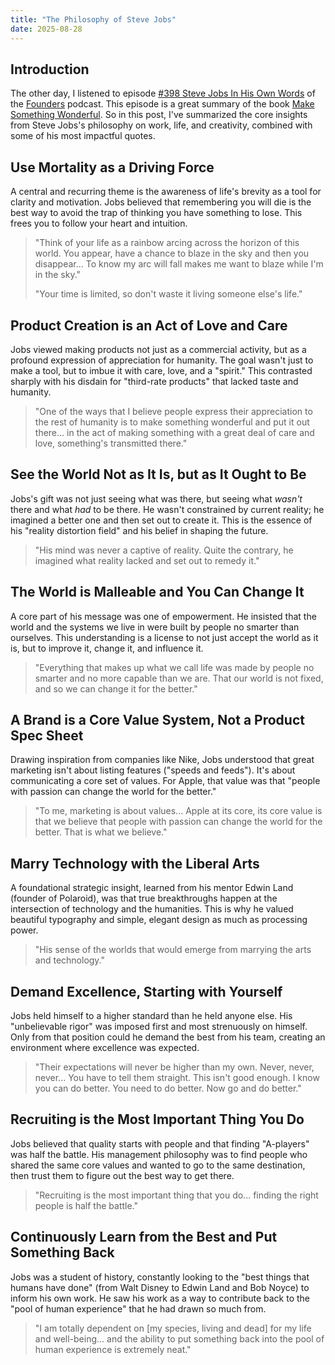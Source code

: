 ```yaml
---
title: "The Philosophy of Steve Jobs"
date: 2025-08-28
---
```


## Introduction

The other day, I listened to episode [#398 Steve Jobs In His Own Words](https://pocketcasts.com/podcasts/ae4a9160-7d9b-0134-9030-3327a14bcdba/f774cbdc-7875-4402-8ed0-a7ee8a99c332) of the [Founders](https://www.founderspodcast.com/) podcast.
This episode is a great summary of the book [Make Something Wonderful](https://stevejobsarchive.com/book).
So in this post, I've summarized the core insights from Steve Jobs's philosophy on work, life, and creativity, combined with some of his most impactful quotes.

## Use Mortality as a Driving Force

A central and recurring theme is the awareness of life's brevity as a tool for clarity and motivation. Jobs believed that remembering you will die is the best way to avoid the trap of thinking you have something to lose. This frees you to follow your heart and intuition.

> "Think of your life as a rainbow arcing across the horizon of this world. You appear, have a chance to blaze in the sky and then you disappear... To know my arc will fall makes me want to blaze while I'm in the sky."
>
> "Your time is limited, so don't waste it living someone else's life."

## Product Creation is an Act of Love and Care

Jobs viewed making products not just as a commercial activity, but as a profound expression of appreciation for humanity. The goal wasn't just to make a tool, but to imbue it with care, love, and a "spirit." This contrasted sharply with his disdain for "third-rate products" that lacked taste and humanity.

> "One of the ways that I believe people express their appreciation to the rest of humanity is to make something wonderful and put it out there... in the act of making something with a great deal of care and love, something's transmitted there."

## See the World Not as It Is, but as It Ought to Be

Jobs's gift was not just seeing what was there, but seeing what *wasn't* there and what *had* to be there. He wasn't constrained by current reality; he imagined a better one and then set out to create it. This is the essence of his "reality distortion field" and his belief in shaping the future.

> "His mind was never a captive of reality. Quite the contrary, he imagined what reality lacked and set out to remedy it."

## The World is Malleable and You Can Change It

A core part of his message was one of empowerment. He insisted that the world and the systems we live in were built by people no smarter than ourselves. This understanding is a license to not just accept the world as it is, but to improve it, change it, and influence it.

> "Everything that makes up what we call life was made by people no smarter and no more capable than we are. That our world is not fixed, and so we can change it for the better."

## A Brand is a Core Value System, Not a Product Spec Sheet

Drawing inspiration from companies like Nike, Jobs understood that great marketing isn't about listing features ("speeds and feeds"). It's about communicating a core set of values. For Apple, that value was that "people with passion can change the world for the better."

> "To me, marketing is about values... Apple at its core, its core value is that we believe that people with passion can change the world for the better. That is what we believe."

## Marry Technology with the Liberal Arts

A foundational strategic insight, learned from his mentor Edwin Land (founder of Polaroid), was that true breakthroughs happen at the intersection of technology and the humanities. This is why he valued beautiful typography and simple, elegant design as much as processing power.

> "His sense of the worlds that would emerge from marrying the arts and technology."

## Demand Excellence, Starting with Yourself

Jobs held himself to a higher standard than he held anyone else. His "unbelievable rigor" was imposed first and most strenuously on himself. Only from that position could he demand the best from his team, creating an environment where excellence was expected.

> "Their expectations will never be higher than my own. Never, never, never... You have to tell them straight. This isn't good enough. I know you can do better. You need to do better. Now go and do better."

## Recruiting is the Most Important Thing You Do

Jobs believed that quality starts with people and that finding "A-players" was half the battle. His management philosophy was to find people who shared the same core values and wanted to go to the same destination, then trust them to figure out the best way to get there.

> "Recruiting is the most important thing that you do... finding the right people is half the battle."

## Continuously Learn from the Best and Put Something Back

Jobs was a student of history, constantly looking to the "best things that humans have done" (from Walt Disney to Edwin Land and Bob Noyce) to inform his own work. He saw his work as a way to contribute back to the "pool of human experience" that he had drawn so much from.

> "I am totally dependent on [my species, living and dead] for my life and well-being... and the ability to put something back into the pool of human experience is extremely neat."
